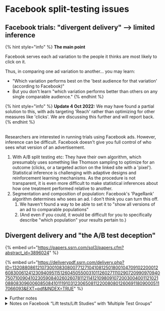 # Facebook split-testing issues

## Facebook trials: "divergent delivery" --> limited inference

{% hint style="info" %}
**The main point**

Facebook serves each ad variation to the people it thinks are most likely to click on it.

Thus, in comparing one ad variation to another... you may learn:

* "Which variation performs best on the 'best audience for that variation' (according to Facebook)"
* But you don't learn "which variation performs better than others on any single comparable audience."
{% endhint %}

{% hint style="info" %}
**Update 4 Oct 2022:** We may have found a partial solution to this, with ads targeting 'Reach' rather than optimizing for other measures like 'clicks'.  We are discussing this further and will report back.&#x20;
{% endhint %}

\
Researchers are interested in running trials using Facebook ads. However, inference can be difficult. Facebook doesn't give you full control of who sees what version of an advertisement.

1. With A/B split testing etc: They have their own algorithm, which presumably uses something like Thomson sampling to optimize for an outcome (clicks, or a targeted action on the linked site with a 'pixel'). Statistical inference is challenging with adaptive designs and reinforcement learning mechanisms. As the procedure is not transparent, it is even more difficult to make statistical inferences about how one treatment performed relative to another.
2. Segmentation and composition of population: Facebook's 'PageRank' algorithm determines who sees an ad. I don't think you can turn this off.
   1. We haven't found a way to be able to set it to "show all versions of an ad to comparable populations"
   2. (And even if you could, it would be difficult for you to specifically describe "which population" your results pertain to.)



## Divergent delivery and "the A/B test deception"



{% embed url="https://papers.ssrn.com/sol3/papers.cfm?abstract_id=3896024" %}

{% embed url="https://deliverypdf.ssrn.com/delivery.php?ID=132088086121073001083080077127104108125018001047091022000126083006124123094095115126045055003101126027111029072099097094075071009041023059084026026078112114121098091072003004001121021088083096006085084101119103123065081122008080126069118090005117066093&EXT=pdf&INDEX=TRUE" %}

<details>

<summary>Further notes</summary>

Orazi, D. C., & Johnston, A. C. (2020). Running field experiments using Facebook split test. Journal of Business Research, 118, 189-198.

"Haven’t heard of an update since. They do something to mitigate the effects of targeting different audiences with the different treatments, but it’s still not quite random assignment"

"Bottom line: good news, bad news. I'm confirming that you're right: The "latest best possible settings" are still not giving you results that reflect the random experiment that a researcher in consumer psychology or advertising would be expecting. But the problems are worse than they may have seemed to you initially."

</details>



<details>

<summary>Notes on Facebook “Lift tests/Lift Studies” with ’Multiple Test Groups”</summary>

Do Facebook “Lift tests/Lift Studies” with ’Multiple Test Groups” give us the freedom we want to …

* Randomize/balance different ad content ‘treatments’ to comparable groups?
* Make inferences about ‘which treatment (ad) performs better, holding the audience constant’?

See "[‘Meta for developers’ on Lift Tests](https://developers.facebook.com/docs/marketing-api/guides/lift-studies):"

**No.**\
\*\*\*\*Josh: "what it says is something importantly different: you can compare the number of people who do the action you are interested in ... according to whether or not they see a given ad. So, you _do_ have random assignment when comparing the effect of an ad to the effect of no ad. ... if we compare the lift for two different treatments (What these multi-cell lift tests are doing), we are doing almost exactly the same thing as we were without the lift functionality...

A and B are displayed to different audiences, so this test does not have random assignment."

_Essentially this allows you to get the correct 'lift' of A and B, on their own distinct audiences, by getting the counterfactual audiences for each of these correct. But you cannot compare the lift of A and B on any comparable audience._

To help understand the context... "Facebook often randomizes the whole audience into different cells and THEN targets the ad WITHIN that audience. So there is random assignment at the initial stage, but that's irrelevant, because not everyone in the potential audience sees each ad"\\

</details>
